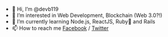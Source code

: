 - 👋 Hi, I’m @devb119
- 👀 I’m interested in Web Development, Blockchain (Web 3.0?!)
- 🌱 I’m currently learning Node.js, ReactJS, Ruby💎 and Rails
- 📫 How to reach me [Facebook](https://www.facebook.com/reckless1109/) / [Twitter](https://twitter.com/anh_ndd)


<!--- [![Anurag's GitHub stats](https://github-readme-stats.vercel.app/api?username=devb119&count_private=true&theme=gruvbox)](https://github.com/anuraghazra/github-readme-stats) --->
<!---
devb119/devb119 is a ✨ special ✨ repository because its `README.md` (this file) appears on your GitHub profile.
You can click the Preview link to take a look at your changes.
--->
